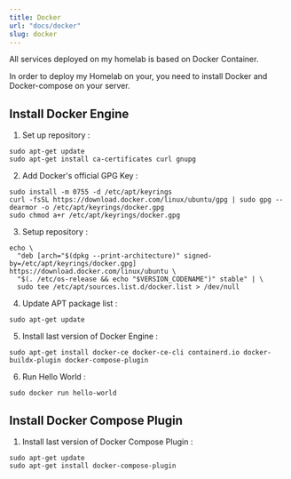 ```yaml
---
title: Docker
url: "docs/docker"
slug: docker
---
```


All services deployed on my homelab is based on Docker Container.

In order to deploy my Homelab on your, you need to install Docker and Docker-compose on your server.

## Install Docker Engine

1. Set up repository :

```
sudo apt-get update
sudo apt-get install ca-certificates curl gnupg
```

2. Add Docker's official GPG Key :
```
sudo install -m 0755 -d /etc/apt/keyrings
curl -fsSL https://download.docker.com/linux/ubuntu/gpg | sudo gpg --dearmor -o /etc/apt/keyrings/docker.gpg
sudo chmod a+r /etc/apt/keyrings/docker.gpg
```

3. Setup repository :

```
echo \
  "deb [arch="$(dpkg --print-architecture)" signed-by=/etc/apt/keyrings/docker.gpg] https://download.docker.com/linux/ubuntu \
  "$(. /etc/os-release && echo "$VERSION_CODENAME")" stable" | \
  sudo tee /etc/apt/sources.list.d/docker.list > /dev/null
```

4. Update APT package list :

```
sudo apt-get update
```

5. Install last version of Docker Engine :

```
sudo apt-get install docker-ce docker-ce-cli containerd.io docker-buildx-plugin docker-compose-plugin
```

6. Run Hello World :

```
sudo docker run hello-world
```

## Install Docker Compose Plugin

1. Install last version of Docker Compose Plugin : 

```
sudo apt-get update
sudo apt-get install docker-compose-plugin
```
